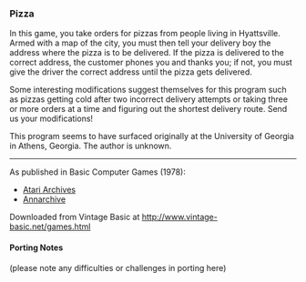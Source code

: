 ### Pizza

In this game, you take orders for pizzas from people living in Hyattsville. Armed with a map of the city, you must then tell your delivery boy the address where the pizza is to be delivered. If the pizza is delivered to the correct address, the customer phones you and thanks you; if not, you must give the driver the correct address until the pizza gets delivered.

Some interesting modifications suggest themselves for this program such as pizzas getting cold after two incorrect delivery attempts or taking three or more orders at a time and figuring out the shortest delivery route. Send us your modifications!

This program seems to have surfaced originally at the University of Georgia in Athens, Georgia. The author is unknown.

---

As published in Basic Computer Games (1978):
- [Atari Archives](https://www.atariarchives.org/basicgames/showpage.php?page=126)
- [Annarchive](https://annarchive.com/files/Basic_Computer_Games_Microcomputer_Edition.pdf#page=141)

Downloaded from Vintage Basic at
http://www.vintage-basic.net/games.html

#### Porting Notes

(please note any difficulties or challenges in porting here)
